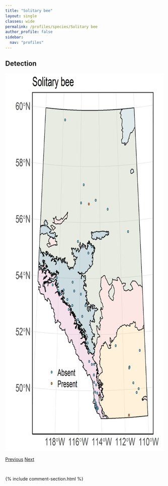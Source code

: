 ```yaml
---
title: "Solitary bee"
layout: single
classes: wide
permalink: /profiles/species/Solitary bee
author_profile: false
sidebar:
  nav: "profiles"
---
```


<h2>Detection</h2>

<a href="/assets/figures/species/Solitary bee/range-map.png">
<img src="/assets/figures/species/Solitary bee/range-map.png" height = "1200" width = "800">
</a>

<a href="/profiles/species/Psithyrus spp." class="pagination--pager" title="PreviousName">Previous</a> <a href="/profiles/species/Sphecodes dichrous" class="pagination--pager" title="NextName">Next</a>

<p>&nbsp;</p>

{% include comment-section.html %}

